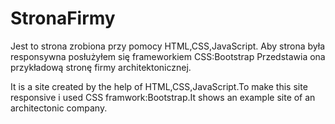 # StronaFirmy

Jest to strona zrobiona przy pomocy HTML,CSS,JavaScript.
Aby strona była responsywna posłużyłem się frameworkiem CSS:Bootstrap
Przedstawia ona przykładową stronę firmy architektonicznej.

It is a site created by the help of HTML,CSS,JavaScript.To make this site responsive i used CSS framwork:Bootstrap.It shows an example site of an architectonic company.

